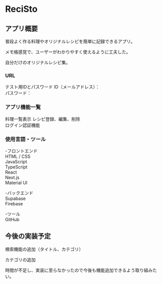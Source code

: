 # ReciSto
## アプリ概要
普段よく作る料理やオリジナルレシピを簡単に記録できるアプリ。

メモ帳感覚で、ユーザーがわかりやすく使えるように工夫した。

自分だけのオリジナルレシピ集。

### URL  

テスト用IDとパスワード
ID（メールアドレス）：  
パスワード：

### アプリ機能一覧
料理一覧表示
レシピ登録、編集、削除  
ログイン認証機能   

### 使用言語・ツール
-フロントエンド  
HTML / CSS  
JavaScript  
TypeScript  
React  
Next.js  
Material UI    

-バックエンド  
Supabase  
Firebase  

-ツール   
GitHub  

## 今後の実装予定
検索機能の追加（タイトル、カテゴリ）  

カテゴリの追加

時間が不足し、実装に至らなかったので今後も機能追加できるよう取り組みたい。

